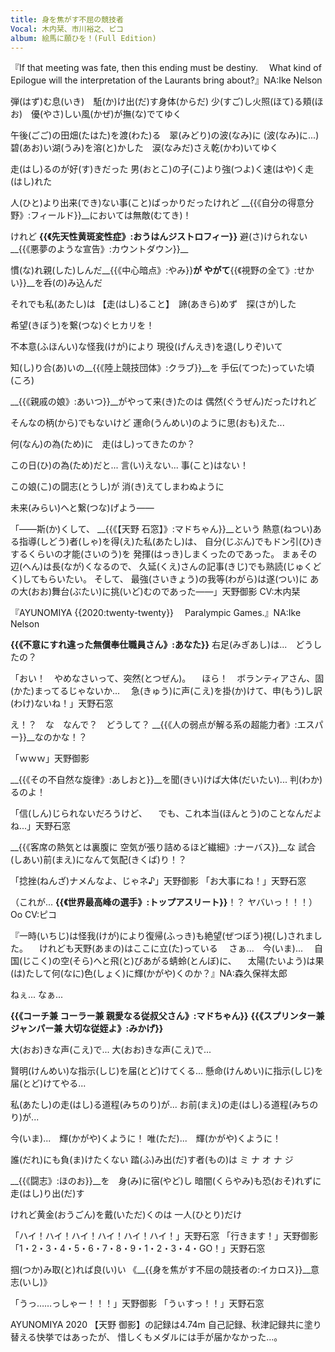 ```yaml
---
title: 身を焦がす不屈の競技者
Vocal: 木内栞、市川裕之、ピコ
album: 絵馬に願ひを！(Full Edition)
---
```

『If that meeting was fate, then this ending must be destiny.
　What kind of Epilogue will the interpretation of the Laurants bring about?』NA:Ike Nelson


弾(はず)む息(いき)　駈(か)け出(だ)す身体(からだ)
少(すご)し火照(ほて)る頬(ほお)　優(やさ)しい風(かぜ)が撫(な)でてゆく

午後(ごご)の田畑(たはた)を渡(わた)る　翠(みどり)の波(なみ)に (波(なみ)に...)
碧(あお)い湖(うみ)を溶(と)かした　涙(なみだ)さえ乾(かわ)いてゆく

走(はし)るのが好(す)きだった
男(おとこ)の子(こ)より強(つよ)く速(はや)く走(はし)れた

人(ひと)より出来(でき)ない事(こと)ばっかりだったけれど
__{{《自分の得意分野》:フィールド}}__においては無敵(むてき)！

けれど
__{{《先天性黄斑変性症》:おうはんジストロフィー}}__
避(さ)けられない__{{《悪夢のような宣告》:カウントダウン}}__

慣(な)れ親(した)しんだ__{{《中心暗点》:やみ}}__が
やがて__{{《視野の全て》:せかい}}__を呑(の)み込んだ

それでも私(あたし)は
【走(はし)ること】　諦(あきら)めず　探(さが)した

希望(きぼう)を繋(つな)ぐヒカリを！


不本意(ふほんい)な怪我(けが)により
現役(げんえき)を退(しりぞ)いて

知(し)り合(あ)いの__{{《陸上競技団体》:クラブ}}__を
手伝(てつた)っていた頃(ころ)

__{{《親戚の娘》:あいつ}}__がやって来(き)たのは
偶然(ぐうぜん)だったけれど

そんなの柄(から)でもないけど
運命(うんめい)のように思(おも)えた...

何(なん)の為(ため)に　走(はし)ってきたのか？

この日(ひ)の為(ため)だと... 言(い)えない...
事(こと)はない！

この娘(こ)の闘志(とうし)が
消(き)えてしまわぬように

未来(みらい)へと繋(つな)げよう――

「――斯(か)くして、
__{{《【天野 石窓】》:マドちゃん}}__という
熱意(ねつい)ある指導(しどう)者(しゃ)を得(え)た私(あたし)は、
自分(じぶん)でもドン引(ひ)きするくらいの才能(さいのう)を
発揮(はっき)しまくったのであった。
まぁその辺(へん)は長(なが)くなるので、
久延(くえ)さんの記事(きじ)でも熟読(じゅくどく)してもらいたい。
そして、
最強(さいきょう)の我等(わがら)は遂(つい)に
あの大(おお)舞台(ぶたい)に挑(いど)むのであった――」天野御影 CV:木内栞

『AYUNOMIYA {{2020:twenty-twenty}}
　Paralympic Games.』NA:Ike Nelson


__{{《不意にすれ違った無償奉仕職員さん》:あなた}}__
右足(みぎあし)は...　どうしたの？

「おい！　やめなさいって、突然(とつぜん)。
　ほら！　ボランティアさん、固(かた)まってるじゃないか...
　急(きゅう)に声(こえ)を掛(か)けて、申(もう)し訳(わけ)ないね！」天野石窓

え！？　な　なんで？　どうして？
__{{《人の弱点が解る系の超能力者》:エスパー}}__なのかな！？

「ｗｗｗ」天野御影

__{{《その不自然な旋律》:あしおと}}__を聞(きい)けば大体(だいたい)...
判(わか)るのよ！

「信(しん)じられないだろうけど、
　でも、これ本当(ほんとう)のことなんだよね...」天野石窓

__{{《客席の熱気とは裏腹に 空気が張り詰めるほど繊細》:ナーバス}}__な
試合(しあい)前(まえ)になんて気配(きくば)り！？

「捻挫(ねんざ)ナメんなよ、じゃネ♪」天野御影
「お大事にね！」天野石窓

（これが...
__{{《世界最高峰の選手》:トップアスリート}}__！？
ヤバいっ！！！）Oo CV:ピコ

『一時(いちじ)は怪我(けが)により復帰(ふっき)も絶望(ぜつぼう)視(し)されました。
　けれども天野(あまの)はここに立(た)っている
　さぁ...　今(いま)...
　自国(じこく)の空(そら)へと飛(と)びあがる蜻蛉(とんぼ)に、
　太陽(たいよう)は果(は)たして何(なに)色(しょく)に輝(かがや)くのか？』NA:森久保祥太郎

ねぇ...
なぁ...

__{{《コーチ兼 コーラー兼 親愛なる従叔父さん》:マドちゃん}}__
__{{《スプリンター兼 ジャンパー兼 大切な従姪よ》:みかげ}}__

大(おお)きな声(こえ)で...
大(おお)きな声(こえ)で...

賢明(けんめい)な指示(しじ)を届(とど)けてくる...
懸命(けんめい)に指示(しじ)を届(とど)けてやる...

私(あたし)の走(はし)る道程(みちのり)が...
お前(まえ)の走(はし)る道程(みちのり)が...

今(いま)...　輝(かがや)くように！
唯(ただ)...　輝(かがや)くように！


誰(だれ)にも負(ま)けたくない
踏(ふ)み出(だ)す者(もの)は
ミ ナ オ ナ ジ

__{{《闘志》:ほのお}}__を　身(み)に宿(やど)し
暗闇(くらやみ)も恐(おそ)れずに　走(はし)り出(だ)す

けれど黄金(おうごん)を戴(いただ)くのは
一人(ひとり)だけ

「ハイ！ハイ！ハイ！ハイ！ハイ！ハイ！」天野石窓
「行きます！」天野御影
「1・2・3・4・5・6・7・8・9・1・2・3・4・GO！」天野石窓

掴(つか)み取(と)れば良(い)い
《__{{身を焦がす不屈の競技者の:イカロス}}__意志(いし)》

「うっ……っしゃー！！！」天野御影
「うぃすっ！！」天野石窓

AYUNOMIYA 2020
【天野 御影】の記録は4.74m
自己記録、秋津記録共に塗り替える快挙ではあったが、
惜しくもメダルには手が届かなかった…。